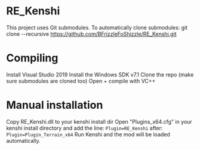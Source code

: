 # RE_Kenshi
This project uses Git submodules. To automatically clone submodules:
git clone --recursive https://github.com/BFrizzleFoShizzle/RE_Kenshi.git

# Compiling
Install Visual Studio 2019
Install the Windows SDK v7.1
Clone the repo (make sure submodules are cloned too)
Open + compile with VC++

# Manual installation
Copy RE_Kenshi.dll to your kenshi install dir
Open "Plugins_x64.cfg" in your kenshi install directory and add the line:
`Plugin=RE_Kenshi`
after:
`Plugin=Plugin_Terrain_x64`
Run Kenshi and the mod will be loaded automatically. 